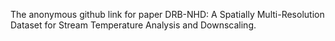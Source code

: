 The anonymous github link for paper DRB-NHD: A Spatially Multi-Resolution Dataset for Stream Temperature Analysis and Downscaling.
